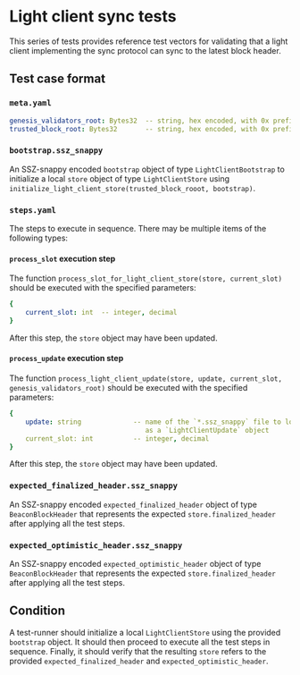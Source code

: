 # Light client sync tests

This series of tests provides reference test vectors for validating that a light client implementing the sync protocol can sync to the latest block header.

## Test case format

### `meta.yaml`

```yaml
genesis_validators_root: Bytes32  -- string, hex encoded, with 0x prefix
trusted_block_root: Bytes32       -- string, hex encoded, with 0x prefix
```

### `bootstrap.ssz_snappy`

An SSZ-snappy encoded `bootstrap` object of type `LightClientBootstrap` to initialize a local `store` object of type `LightClientStore` using `initialize_light_client_store(trusted_block_rooot, bootstrap)`.

### `steps.yaml`

The steps to execute in sequence. There may be multiple items of the following types:

#### `process_slot` execution step

The function `process_slot_for_light_client_store(store, current_slot)`
should be executed with the specified parameters:

```yaml
{
    current_slot: int  -- integer, decimal
}
```

After this step, the `store` object may have been updated.

#### `process_update` execution step

The function `process_light_client_update(store, update, current_slot, genesis_validators_root)` should be executed with the specified parameters:

```yaml
{
    update: string             -- name of the `*.ssz_snappy` file to load
                                  as a `LightClientUpdate` object
    current_slot: int          -- integer, decimal
}
```

After this step, the `store` object may have been updated.

### `expected_finalized_header.ssz_snappy`

An SSZ-snappy encoded `expected_finalized_header` object of type `BeaconBlockHeader` that represents the expected `store.finalized_header` after applying all the test steps.

### `expected_optimistic_header.ssz_snappy`

An SSZ-snappy encoded `expected_optimistic_header` object of type `BeaconBlockHeader` that represents the expected `store.finalized_header` after applying all the test steps.

## Condition

A test-runner should initialize a local `LightClientStore` using the provided `bootstrap` object. It should then proceed to execute all the test steps in sequence. Finally, it should verify that the resulting `store` refers to the provided `expected_finalized_header` and `expected_optimistic_header`.
